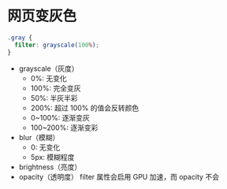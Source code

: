 # 网页变灰色

```css
.gray {
  filter: grayscale(100%);
}
```

- grayscale（灰度）
  - 0%: 无变化
  - 100%: 完全变灰
  - 50%: 半灰半彩
  - 200%: 超过 100% 的值会反转颜色
  - 0~100%: 逐渐变灰
  - 100~200%: 逐渐变彩
- blur（模糊）
  - 0: 无变化
  - 5px: 模糊程度
- brightness（亮度）
- opacity（透明度）
  <!-- 和 opacity 的区别 -->
  filter 属性会启用 GPU 加速，而 opacity 不会
